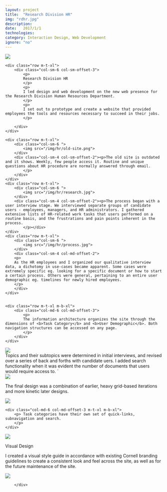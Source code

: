 ```yaml
---
layout: project
title:  "Research Division HR"
img: "rdhr.jpg"
description: 
date:   2017/1/1
technologies: 
category: Interaction Design, Web Development
ignore: "no"
---
```

<img src="/img/hr/hr-splash.jpg">


<div class="contain-x">

	<div class="row m-t-xl">
		<div class="col-sm-6 col-sm-offset-3">
			<p>
			Research Division HR
			</p>
			<p>
			I led design and web development on the new web presence for the Research Division Human Resources Department.
			</p>
			<p>
			I set out to prototype and create a website that provided employees the tools and resources necessary to succeed in their jobs.
			</p>
			
		</div>
	</div>

	<div class="row m-t-xl">
		<div class="col-sm-6 ">
			<img src="/img/hr/old-site.png">
		</div>
		<div class="col-sm-4 col-sm-offset-2"><p>The old site is outdated and it shows. Weekly, few people access it. Routine and unique questions about HR procedure are normally answered through email. 
			</p>
		</div>
	</div>
	<div class="row m-t-xl">
		<div class="col-sm-6 ">
			<img src="/img/hr/research.jpg">
		</div>
		<div class="col-sm-4 col-sm-offset-2"><p>The process began with a user interview stage. We interviewed separate groups of candidate users - employees, managers, and HR administrators. I gathered extensive lists of HR-related work tasks that users performed on a routine basis, and the frustrations and pain points inherent in the process.
			</p></div>
	</div>
	<div class="row m-t-xl">
		<div class="col-sm-6 ">
			<img src="/img/hr/process.jpg">
		</div>
		<div class="col-sm-4 col-md-offset-2">
		<p>
		As the HR employees and I organized our qualitative interview data, a dichotomy in use-cases became apparent. Some cases were extremely specific eg. looking for a specific document or how to start a certain process. Others were general, pertaining to an entire user demographic eg. timelines for newly hired employees.
		</p>
		</div>
	</div>


	<div class="row m-t-xl m-b-xl">
		<div class="col-md-6 col-md-offset-3">
			<p>
			The information architecture organizes the site through the dimensions of <b>Task Category</b> and <b>User Demographic</b>. Both navigation structures can be accessed on any page.
			</p>
		</div>
	</div>


</div>


<img src="/img/hr/wireframe.png">


<div class="contain-x">
	<div class="row">
		<div class="col-md-6 col-md-offset-3 m-t-xl m-b-xl">
		Topics and their subtopics were determined in initial interviews, and revised over a series of back and forths with candidate uers. I added search functionality when it was evident the number of documents that users would require access to.
`		</div>
	</div>
</div>

<img src="/img/hr/wireframe2.png">

<div class="contain-x">
	<div class="row m-t-xl">
	<div class="col-md-6 col-md-offset-3 m-b-xl">
		<p> The final design was a combination of earlier, heavy grid-based iterations and more kinetic later designs.
		</p>
	</div>
	<div class="col-md-10 col-md-offset-1">
		<img src="/img/hr/home-mock.png" class="shadow">
	</div>

	<div class="col-md-6 col-md-offset-3 m-t-xl m-b-xl">
		<p> Task categories have their own set of quick-links, subnavigation and search.
		</p>
	</div>
</div>
</div>

<img src="/img/hr/pages.png">


<div class="contain-x">
	<div class="row m-t-xl">	
	<div class="col-md-6 col-md-offset-3">
		<p>
		Visual Design
		</p>
		<p>
		I created a visual style guide in accordance with existing Cornell branding guidelines to create a consistent look and feel across the site, as well as for the future maintenance of the site.
		</p>
	</div>
	<div class="col-md-12 m-t-xl m-b-xl">
		<img src="/img/hr/style-guide.png">
	</div>
	<div class="col-md-6 col-md-offset-3 m-b-xl">
		
		</div>

	
</div>




	
</div>

